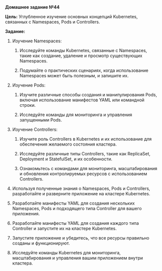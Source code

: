 **Домашнее задание №44**

**Цель:** Углубленное изучение основных концепций Kubernetes, связанных с Namespaces, Pods и Controllers.

**Задание:**

1. Изучение Namespaces:
    
    1. Исследуйте команды Kubernetes, связанные с Namespaces, такие как создание, удаление и просмотр существующих Namespaces.
        
    2. Подумайте о практических сценариях, когда использование Namespaces может быть полезным, и запишите их.
        
2. Изучение Pods:
    
    1. Изучите различные способы создания и манипулирования Pods, включая использование манифестов YAML или командной строки.
        
    2. Исследуйте команды для мониторинга и управления запущенными Pods.
        
3. Изучение Controllers:
    
    1. Изучите роль Controllers в Kubernetes и их использование для обеспечения желаемого состояния кластера.
        
    2. Исследуйте различные типы Controllers, такие как ReplicaSet, Deployment и StatefulSet, и их особенности.
        
    3. Ознакомьтесь с командами для мониторинга, масштабирования и обновления контролируемых ресурсов с использованием Controllers.
        
4. Используя полученные знания о Namespaces, Pods и Controllers, разработайте и разверните приложение на кластере Kubernetes.
    
5. Разработайте манифесты YAML для создания нескольких Namespaces, Pods и подходящего типа Controller для вашего приложения.
    
6. Разработайте манифесты YAML для создания каждого типа Controller и запустите их на кластере Kubernetes.
    
7. Запустите приложение и убедитесь, что все ресурсы правильно созданы и функционируют.
    
8. Исследуйте команды Kubernetes для мониторинга, масштабирования и управления вашим приложением внутри кластера.